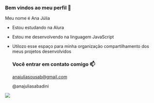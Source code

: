### Bem vindos ao meu perfil 🖤 

Meu nome é Ana Júlia 

- Estou estudando na Alura
- Estou me desenvolvendo na linguagem JavaScript
- Utilozo esse espaço para minha organização  compartilhamento dos meus projetos desenvolvidos
 
   ### Você entrar em contato comigo 📫

  anajuliasousab@gmail.com

  @anajuliasabadini 

![](https://media1.tenor.com/m/siUF6_Z22eUAAAAC/wow.gif)
